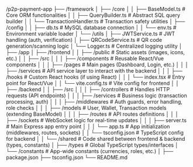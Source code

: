 /p2p-payment-app
├── /framework
│   ├── /core
│   │   ├── BaseModel.ts          # Core ORM functionalities
│   │   ├── QueryBuilder.ts       # Abstract SQL query builder
│   │   └── TransactionHandler.ts # Transaction safety utilities
│   ├── /config
│   │   ├── db.ts                 # MySQL database connection
│   │   └── env.ts                # Environment variable loader
│   └── /utils
│       ├── JWTService.ts         # JWT handling (auth, verification)
│       ├── QRCodeService.ts      # QR code generation/scanning logic
│       └── Logger.ts             # Centralized logging utility
│
├── /app
│   ├── /frontend
│   │   ├── /public               # Static assets (images, icons, etc.)
│   │   ├── /src
│   │   │   ├── /components       # Reusable React/Vue components
│   │   │   ├── /pages            # Main pages (Dashboard, Login, etc.)
│   │   │   ├── /services         # API service layer to interact with the backend
│   │   │   ├── /hooks            # Custom React hooks (if using React)
│   │   │   └── index.tsx         # Entry point for React/Vue
│   │   └── vite.config.ts        # Vite config for frontend
│
│   ├── /backend
│   │   ├── /src
│   │   │   ├── /controllers      # Handles HTTP requests (API endpoints)
│   │   │   ├── /services         # Business logic (transaction processing, auth)
│   │   │   ├── /middlewares      # Auth guards, error handling, role checks
│   │   │   ├── /models           # User, Wallet, Transaction models (extending BaseModel)
│   │   │   ├── /routes           # API routes definitions
│   │   │   ├── /sockets          # WebSocket logic for real-time updates
│   │   │   ├── server.ts         # Main Express app entry point
│   │   │   └── app.ts            # App initialization (middlewares, routes, sockets)
│   │   └── tsconfig.json         # TypeScript config for backend
│
│   └── /shared                   # Code shared between frontend & backend (types, constants)
│       ├── /types                # Global TypeScript types/interfaces
│       └── /constants            # App-wide constants (currencies, roles, etc.)
│
├── package.json
├── tsconfig.json
└── README.md
